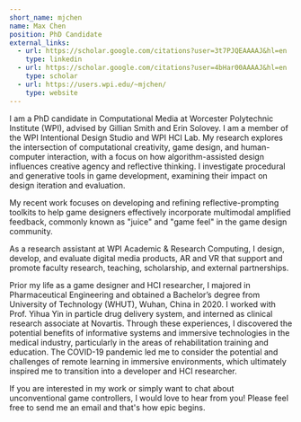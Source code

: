 ```yaml
---
short_name: mjchen
name: Max Chen
position: PhD Candidate
external_links:
  - url: https://scholar.google.com/citations?user=3t7PJQEAAAAJ&hl=en
    type: linkedin
  - url: https://scholar.google.com/citations?user=4bHar00AAAAJ&hl=en
    type: scholar
  - url: https://users.wpi.edu/~mjchen/
    type: website
---
```


I am a PhD candidate in Computational Media at Worcester Polytechnic Institute (WPI), advised by Gillian Smith and Erin Solovey. I am a member of the WPI Intentional Design Studio and WPI HCI Lab. My research explores the intersection of computational creativity, game design, and human-computer interaction, with a focus on how algorithm-assisted design influences creative agency and reflective thinking. I investigate procedural and generative tools in game development, examining their impact on design iteration and evaluation.

My recent work focuses on developing and refining reflective-prompting toolkits to help game designers effectively incorporate multimodal amplified feedback, commonly known as "juice" and "game feel" in the game design community.

As a research assistant at WPI Academic & Research Computing, I design, develop, and evaluate digital media products, AR and VR that support and promote faculty research, teaching, scholarship, and external partnerships.

Prior my life as a game designer and HCI researcher, I majored in Pharmaceutical Engineering and obtained a Bachelor’s degree from University of Technology (WHUT), Wuhan, China in 2020. I worked with Prof. Yihua Yin in particle drug delivery system, and interned as clinical research associate at Novartis. Through these experiences, I discovered the potential benefits of informative systems and immersive technologies in the medical industry, particularly in the areas of rehabilitation training and education. The COVID-19 pandemic led me to consider the potential and challenges of remote learning in immersive environments, which ultimately inspired me to transition into a developer and HCI researcher.

If you are interested in my work or simply want to chat about unconventional game controllers, I would love to hear from you! Please feel free to send me an email and that's how epic begins.